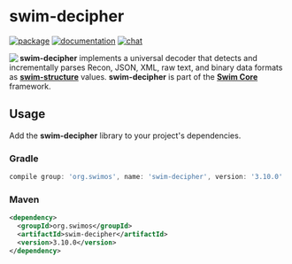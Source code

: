 # swim-decipher

[![package](https://img.shields.io/maven-central/v/org.swimos/swim-util?label=maven)](https://mvnrepository.com/artifact/org.swimos/swim-decipher)
[![documentation](https://img.shields.io/badge/doc-JavaDoc-blue.svg)](https://docs.swimos.org/java/latest/swim.decipher/module-summary.html)
[![chat](https://img.shields.io/badge/chat-Gitter-green.svg)](https://gitter.im/swimos/community)

<a href="https://www.swimos.org"><img src="https://docs.swimos.org/readme/marlin-blue.svg" align="left"></a>

**swim-decipher** implements a universal decoder that detects and incrementally
parses Recon, JSON, XML, raw text, and binary data formats as
[**swim-structure**](https://github.com/swimos/swim/tree/master/swim-system-java/swim-core-java/swim.structure)
values.  **swim-decipher** is part of the
[**Swim Core**](https://github.com/swimos/swim/tree/master/swim-system-java/swim-core-java) framework.

## Usage

Add the **swim-decipher** library to your project's dependencies.

### Gradle

```groovy
compile group: 'org.swimos', name: 'swim-decipher', version: '3.10.0'
```

### Maven

```xml
<dependency>
  <groupId>org.swimos</groupId>
  <artifactId>swim-decipher</artifactId>
  <version>3.10.0</version>
</dependency>
```
